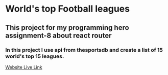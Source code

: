# World's top Football leagues

## This project for my programming hero assignment-8 about react router

### In this project I use api from thesportsdb and create a list of 15 world's top 15 leagues.

[Website Live Link](wonderful-bohr-6b49ee.netlify.app)
